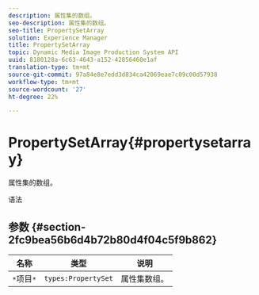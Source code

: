 ```yaml
---
description: 属性集的数组。
seo-description: 属性集的数组。
seo-title: PropertySetArray
solution: Experience Manager
title: PropertySetArray
topic: Dynamic Media Image Production System API
uuid: 8180128a-6c63-4643-a152-42856460e1af
translation-type: tm+mt
source-git-commit: 97a84e8e7edd3d834ca42069eae7c09c00d57938
workflow-type: tm+mt
source-wordcount: '27'
ht-degree: 22%

---
```



# PropertySetArray{#propertysetarray}

属性集的数组。

语法

## 参数 {#section-2fc9bea56b6d4b72b80d4f04c5f9b862}

| 名称 | 类型 | 说明 |
|---|---|---|
| `*`项目`*` | `types:PropertySet` | 属性集数组。 |

